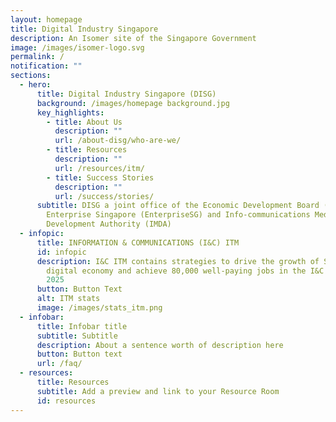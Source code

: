 ```yaml
---
layout: homepage
title: Digital Industry Singapore
description: An Isomer site of the Singapore Government
image: /images/isomer-logo.svg
permalink: /
notification: ""
sections:
  - hero:
      title: Digital Industry Singapore (DISG)
      background: /images/homepage background.jpg
      key_highlights:
        - title: About Us
          description: ""
          url: /about-disg/who-are-we/
        - title: Resources
          description: ""
          url: /resources/itm/
        - title: Success Stories
          description: ""
          url: /success/stories/
      subtitle: DISG a joint office of the Economic Development Board (EDB),
        Enterprise Singapore (EnterpriseSG) and Info-communications Media
        Development Authority (IMDA)
  - infopic:
      title: INFORMATION & COMMUNICATIONS (I&C) ITM
      id: infopic
      description: I&C ITM contains strategies to drive the growth of Singapore’s
        digital economy and achieve 80,000 well-paying jobs in the I&C sector by
        2025
      button: Button Text
      alt: ITM stats
      image: /images/stats_itm.png
  - infobar:
      title: Infobar title
      subtitle: Subtitle
      description: About a sentence worth of description here
      button: Button text
      url: /faq/
  - resources:
      title: Resources
      subtitle: Add a preview and link to your Resource Room
      id: resources
---
```

